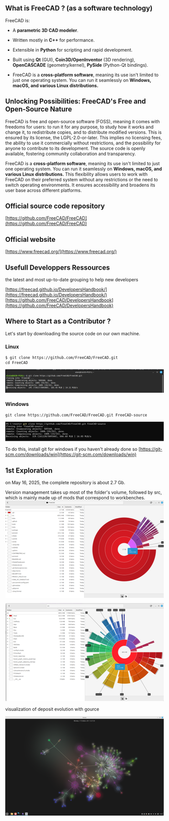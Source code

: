 ## What is FreeCAD ? (as a software technology)

FreeCAD is:

- A **parametric 3D CAD modeler**.

- Written mostly in **C++** for performance.

- Extensible in **Python** for scripting and rapid development.

- Built using **Qt** (GUI), **Coin3D/OpenInventor** (3D rendering), **OpenCASCADE** (geometry/kernel), **PySide** (Python-Qt bindings).

- FreeCAD is a **cross-platform software**, meaning its use isn't limited to just one operating system. You can run it seamlessly on **Windows, macOS, and various Linux distributions.** 


## Unlocking Possibilities: FreeCAD's Free and Open-Source Nature

FreeCAD is free and open-source software (FOSS), meaning it comes with freedoms for users: to run it for any purpose, to study how it works and change it, to redistribute copies, and to distribute modified versions. This is ensured by its license, the LGPL-2.0-or-later. This implies no licensing fees, the ability to use it commercially without restrictions, and the possibility for anyone to contribute to its development. The source code is openly available, fostering community collaboration and transparency.

 FreeCAD is a **cross-platform software**, meaning its use isn't limited to just one operating system. You can run it seamlessly on **Windows, macOS, and various Linux distributions.** This flexibility allows users to work with FreeCAD on their preferred system without any restrictions or the need to switch operating environments. It ensures accessibility and broadens its user base across different platforms.

## Official source code repository
[https://github.com/FreeCAD/FreeCAD](https://github.com/FreeCAD/FreeCAD)

## Official website
[https://www.freecad.org/](https://www.freecad.org/)

## Usefull Developpers Ressources

the latest and most up-to-date grouping to help new developers

[https://freecad.github.io/DevelopersHandbook/](https://freecad.github.io/DevelopersHandbook/)
[https://github.com/FreeCAD/DevelopersHandbook](https://github.com/FreeCAD/DevelopersHandbook)

## Where to Start as a Contributor ?

Let's start by downloading the source code on our own machine.

### Linux
```
$ git clone https://github.com/FreeCAD/FreeCAD.git
cd FreeCAD
```
![image](img/Pastedimage20250516095148.png)

### Windows
```
git clone https://github.com/FreeCAD/FreeCAD.git FreeCAD-source
```

![image](img/Pastedimage20250516095146.png)

To do this, install git for windows if you haven't already done so
[https://git-scm.com/downloads/win](https://git-scm.com/downloads/win)


## 1st Exploration

on May 16, 2025, the complete repository is about 2.7 Gb.

Version management takes up most of the folder's volume, followed by src, which is mainly made up of mods that correspond to workbenches.
![SizeDepot](img/SizeGitDEpot.png)


![SizeSrc](img/SizeSrc.png)

visualization of deposit evolution with gource

![Gource Example](img/GourceFreeCAD.png)